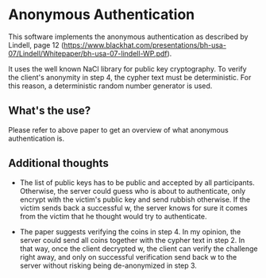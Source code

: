 Anonymous Authentication
========================

This software implements the anonymous authentication as described by Lindell, page 12
(https://www.blackhat.com/presentations/bh-usa-07/Lindell/Whitepaper/bh-usa-07-lindell-WP.pdf).

It uses the well known NaCl library for public key cryptography. To verify the client's anonymity in step 4,
the cypher text must be deterministic. For this reason, a deterministic random number generator is used.

## What's the use?

Please refer to above paper to get an overview of what anonymous authentication is.

## Additional thoughts

* The list of public keys has to be public and accepted by all participants. Otherwise, the server could guess who is
about to authenticate, only encrypt with the victim's public key and send rubbish otherwise. If the victim sends back a
successful w, the server knows for sure it comes from the victim that he thought would try to authenticate.

* The paper suggests verifying the coins in step 4. In my opinion, the server could send all coins together with the
cypher text in step 2. In that way, once the client decrypted w, the client can verify the challenge right away, and
only on successful verification send back w to the server without risking being de-anonymized in step 3.
